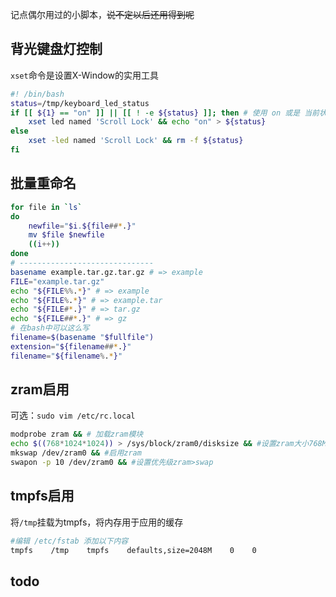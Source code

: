 [info]: # ({"title":"常用的小脚本", "create":"2018-05-16 14:30:06", "modify":"2018-08-22 18:31:32", "category":"笔记", "tag_list":["bash", "shell", "linux", "脚本"],  "info_list":[]})

记点偶尔用过的小脚本，~~说不定以后还用得到呢~~

[preview]: # (end preview)

## 背光键盘灯控制

`xset`命令是设置X-Window的实用工具

```bash
#! /bin/bash
status=/tmp/keyboard_led_status
if [[ ${1} == "on" ]] || [[ ! -e ${status} ]]; then # 使用 on 或是 当前状态未开启
    xset led named 'Scroll Lock' && echo "on" > ${status}
else
    xset -led named 'Scroll Lock' && rm -f ${status}
fi
```

## 批量重命名

```bash
for file in `ls`
do
    newfile="$i.${file##*.}"
    mv $file $newfile
    ((i++))
done
# ------------------------------
basename example.tar.gz.tar.gz # => example
FILE="example.tar.gz"
echo "${FILE%%.*}" # => example
echo "${FILE%.*}" # => example.tar
echo "${FILE#*.}" # => tar.gz
echo "${FILE##*.}" # => gz
# 在bash中可以这么写
filename=$(basename "$fullfile")
extension="${filename##*.}"
filename="${filename%.*}"
```

## zram启用

可选：`sudo vim /etc/rc.local`

```bash
modprobe zram && # 加载zram模块
echo $((768*1024*1024)) > /sys/block/zram0/disksize && #设置zram大小768M（10%~25%之间）
mkswap /dev/zram0 && #启用zram
swapon -p 10 /dev/zram0 && #设置优先级zram>swap
```

## tmpfs启用

将`/tmp`挂载为tmpfs，将内存用于应用的缓存

```bash
#编辑 /etc/fstab 添加以下内容
tmpfs    /tmp    tmpfs    defaults,size=2048M    0    0
```

## todo